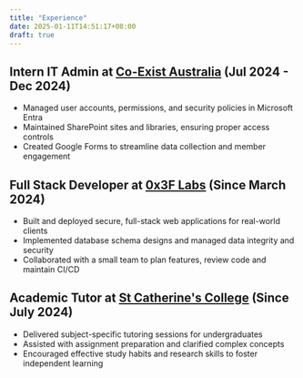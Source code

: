 ```yaml
---
title: "Experience"
date: 2025-01-11T14:51:17+08:00
draft: true
---
```


## Intern IT Admin at [Co-Exist Australia](https://coexistaus.org/) (Jul 2024 - Dec 2024)
- Managed user accounts, permissions, and security policies in Microsoft Entra
- Maintained SharePoint sites and libraries, ensuring proper access controls
- Created Google Forms to streamline data collection and member engagement

## Full Stack Developer at [0x3F Labs](https://www.linkedin.com/company/0x3f-labs/posts/?feedView=all) (Since March 2024)
- Built and deployed secure, full-stack web applications for real-world clients
- Implemented database schema designs and managed data integrity and security
- Collaborated with a small team to plan features, review code and maintain CI/CD


## Academic Tutor at [St Catherine's College](https://stcatherines.uwa.edu.au/future-residents/academic-excellence) (Since July 2024)
- Delivered subject-specific tutoring sessions for undergraduates
- Assisted with assignment preparation and clarified complex concepts
- Encouraged effective study habits and research skills to foster independent learning
